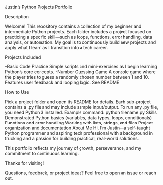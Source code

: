 Justin’s Python Projects Portfolio

Description

Welcome! This repository contains a collection of my beginner and intermediate Python projects. Each folder includes a project focused on practicing a specific skill—such as loops, functions, error handling, data analysis, or automation. My goal is to continuously build new projects and apply what I learn as I transition into a tech career.

Projects Included

-Basic Code Practice
  Simple scripts and mini-exercises as I begin learning Python’s core concepts.
-Number Guessing Game
  A console game where the player tries to guess a randomly chosen number between 1 and 10. Features user feedback and looping logic.
See README

How to Use

Pick a project folder and open its README for details.
Each sub-project contains a .py file and may include sample input/output.
To run any .py file, you need Python 3 installed.
Example command:
python filename.py
Skills Demonstrated
Python basics (variables, data types, loops, conditionals)
Functions and error handling
Working with lists, strings, and files
Project organization and documentation
About Me
Hi, I’m Justin—a self-taught Python programmer and aspiring tech professional with a background in trucking and a passion for building practical, real-world solutions.

This portfolio reflects my journey of growth, perseverance, and my commitment to continuous learning.

Thanks for visiting!

Questions, feedback, or project ideas? Feel free to open an issue or reach out.
